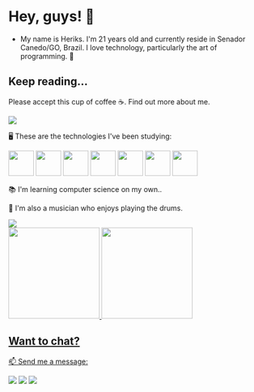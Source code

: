 # Hey, guys! 👋

- My name is Heriks. I'm 21 years old and currently reside in Senador Canedo/GO, Brazil. I love technology, particularly the art of programming. 🚀

## Keep reading...

Please accept this cup of coffee ☕. Find out more about me.

<img src="https://camo.githubusercontent.com/7ff31bf674c5358f243c50ad2d3709af50a98c28e1f478dcc898309b973a4099/68747470733a2f2f73757065722e616272696c2e636f6d2e62722f77702d636f6e74656e742f75706c6f6164732f323031362f30392f73757065725f696d676761746f5f6469676974616e646f5f302e676966" />

🖥️ These are the technologies I've been studying:

<img src="https://cdn.jsdelivr.net/gh/devicons/devicon/icons/html5/html5-original-wordmark.svg" width="50px" height="50px" /> <img src="https://cdn.jsdelivr.net/gh/devicons/devicon/icons/css3/css3-original-wordmark.svg" width="50px" height="50px" /> <img src="https://cdn.jsdelivr.net/gh/devicons/devicon/icons/javascript/javascript-original.svg" width="50px" height="50px" /> <img src="https://cdn.jsdelivr.net/gh/devicons/devicon/icons/nextjs/nextjs-original.svg"  width="50px" height="50px" /> <img src="https://cdn.jsdelivr.net/gh/devicons/devicon/icons/typescript/typescript-original.svg" width="50px" height="50px" /> <img src="https://cdn.jsdelivr.net/gh/devicons/devicon/icons/react/react-original.svg" width="50px" height="50px" /> <img src="https://cdn.jsdelivr.net/gh/devicons/devicon/icons/sass/sass-original.svg" width="50px" height="50px" />

📚 I'm learning computer science on my own..

🎹 I'm also a musician who enjoys playing the drums.

<img src="https://66.media.tumblr.com/9611547d0c3d775c80a9eda06fa5cffc/tumblr_nd35neloJ71rqfhi2o1_500.gif" />

<div>
<a href="https://github.com/NeoticoZ">
  <img height="180em" src="https://github-readme-stats.vercel.app/api?username=NeoticoZ&show_icons=true&theme=dracula&include_all_commits=true&count_private=true"/>
  <img height="180em" src="https://github-readme-stats.vercel.app/api/top-langs/?username=NeoticoZ&layout=compact&langs_count=7&theme=dracula"/>
</div>

 ## Want to chat?
  
📫 Send me a message:

<a href="https://www.linkedin.com/in/heriks-araujo-dias-577261217/" target="_blank"><img src="https://img.shields.io/badge/-LinkedIn-%230077B5?style=for-the-badge&logo=linkedin&logoColor=white" target="_blank"></a> <a href="https://api.whatsapp.com/send?phone=556283428871"><img src="https://img.shields.io/badge/WhatsApp-25D366?style=for-the-badge&logo=whatsapp&logoColor=white" /></a> <a href = "mailto:heriksaraujodias@gmail.com"><img src="https://img.shields.io/badge/Gmail-D14836?style=for-the-badge&logo=gmail&logoColor=white" target="_blank"></a>

